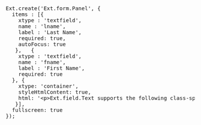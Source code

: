 <pre class="runnable run ipadframe">
Ext.create('Ext.form.Panel', {
  items : [{
    xtype : 'textfield',
    name : 'lname',
    label : 'Last Name',
    required: true,
    autoFocus: true
   },   {
    xtype : 'textfield',
    name : 'fname',
    label : 'First Name',
    required: true
  }, {
    xtype: 'container',
    styleHtmlContent: true,
    html: '&lt;p&gt;Ext.field.Text supports the following class-specific configuration options:&lt;/p&gt;&lt;ul&gt;&lt;li&gt;autoCapitalize&lt;/li&gt;&lt;li&gt;autoComplete&lt;/li&gt;&lt;li&gt;autoCorrect&lt;/li&gt;&lt;li&gt;maxLength&lt;/li&gt;&lt;li&gt;placeHolder&lt;/li&gt;&lt;li&gt;readOnly&lt;/li&gt;'
   }],
  fullscreen: true
});
</pre>
